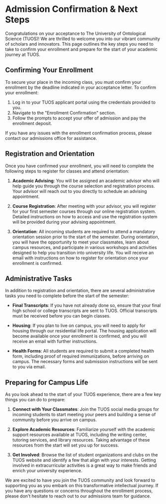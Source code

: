# Admission Confirmation & Next Steps

Congratulations on your acceptance to The University of Ontological Science (TUOS)! We are thrilled to welcome you into our vibrant community of scholars and innovators. This page outlines the key steps you need to take to confirm your enrollment and prepare for the start of your academic journey at TUOS.

## Confirming Your Enrollment

To secure your place in the incoming class, you must confirm your enrollment by the deadline indicated in your acceptance letter. To confirm your enrollment:

1. Log in to your TUOS applicant portal using the credentials provided to you.
2. Navigate to the "Enrollment Confirmation" section.
3. Follow the prompts to accept your offer of admission and pay the enrollment deposit.

If you have any issues with the enrollment confirmation process, please contact our admissions office for assistance.

## Registration and Orientation

Once you have confirmed your enrollment, you will need to complete the following steps to register for classes and attend orientation:

1. **Academic Advising**: You will be assigned an academic advisor who will help guide you through the course selection and registration process. Your advisor will reach out to you directly to schedule an advising appointment.

2. **Course Registration**: After meeting with your advisor, you will register for your first semester courses through our online registration system. Detailed instructions on how to access and use the registration system will be provided during your advising appointment.

3. **Orientation**: All incoming students are required to attend a mandatory orientation session prior to the start of the semester. During orientation, you will have the opportunity to meet your classmates, learn about campus resources, and participate in various workshops and activities designed to help you transition into university life. You will receive an email with instructions on how to register for orientation once your enrollment is confirmed.

## Administrative Tasks

In addition to registration and orientation, there are several administrative tasks you need to complete before the start of the semester:

- **Final Transcripts**: If you have not already done so, ensure that your final high school or college transcripts are sent to TUOS. Official transcripts must be received before you can begin classes.

- **Housing**: If you plan to live on campus, you will need to apply for housing through our residential life portal. The housing application will become available once your enrollment is confirmed, and you will receive an email with further instructions.

- **Health Forms**: All students are required to submit a completed health form, including proof of required immunizations, before arriving on campus. The necessary forms and submission instructions will be sent to you via email.

## Preparing for Campus Life

As you look ahead to the start of your TUOS experience, there are a few key things you can do to prepare:

1. **Connect with Your Classmates**: Join the TUOS social media groups for incoming students to start meeting your peers and building a sense of community before you arrive on campus.

2. **Explore Academic Resources**: Familiarize yourself with the academic support resources available at TUOS, including the writing center, tutoring services, and library resources. Taking advantage of these resources from the start will set you up for success.

3. **Get Involved**: Browse the list of student organizations and clubs on the TUOS website and identify a few that align with your interests. Getting involved in extracurricular activities is a great way to make friends and enrich your university experience.

We are excited to have you join the TUOS community and look forward to supporting you as you embark on this transformative intellectual journey. If you have any questions or concerns throughout the enrollment process, please don't hesitate to reach out to our admissions team for guidance.
